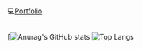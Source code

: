 💻[Portfolio](https://nervous-course-1e0.notion.site/PortFolio-2e3d73d329bf4a6d8fb4df5321cc3e44)
## 


[![Anurag's GitHub stats](https://github-readme-stats.vercel.app/api?username=jeongminji4490&count_private=true&show_icons=true&theme=omni)
![Top Langs](https://github-readme-stats.vercel.app/api/top-langs/?username=jeongminji4490&layout=compact&theme=omni)



<!--
**jeongminji4490/Jeongminji4490** is a ✨ _special_ ✨ repository because its `README.md` (this file) appears on your GitHub profile.

Here are some ideas to get you started:

- 🔭 I’m currently working on ...
- 🌱 I’m currently learning ...
- 👯 I’m looking to collaborate on ...
- 🤔 I’m looking for help with ...
- 💬 Ask me about ...
- 📫 How to reach me: ...
- 😄 Pronouns: ...
- ⚡ Fun fact: ...
-->
